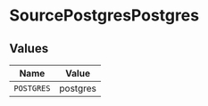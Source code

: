 # SourcePostgresPostgres


## Values

| Name       | Value      |
| ---------- | ---------- |
| `POSTGRES` | postgres   |